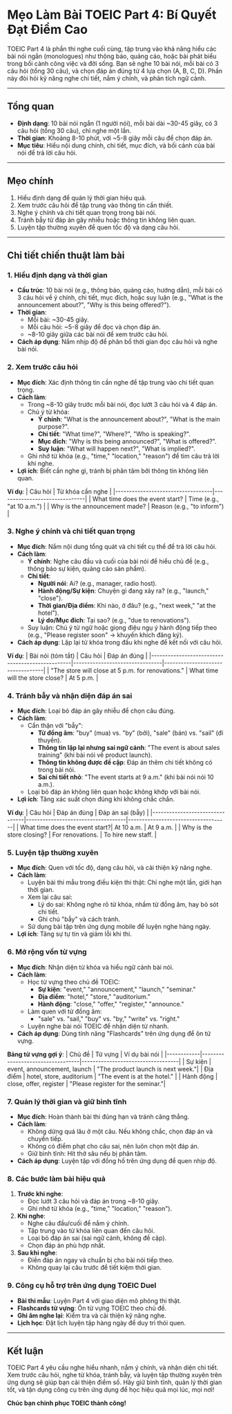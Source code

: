 # Mẹo Làm Bài TOEIC Part 4: Bí Quyết Đạt Điểm Cao

TOEIC Part 4 là phần thi nghe cuối cùng, tập trung vào khả năng hiểu các bài nói ngắn (monologues) như thông báo, quảng cáo, hoặc bài phát biểu trong bối cảnh công việc và đời sống. Bạn sẽ nghe 10 bài nói, mỗi bài có 3 câu hỏi (tổng 30 câu), và chọn đáp án đúng từ 4 lựa chọn (A, B, C, D). Phần này đòi hỏi kỹ năng nghe chi tiết, nắm ý chính, và phân tích ngữ cảnh.

---

## Tổng quan
- **Định dạng**: 10 bài nói ngắn (1 người nói), mỗi bài dài ~30-45 giây, có 3 câu hỏi (tổng 30 câu), chỉ nghe một lần.
- **Thời gian**: Khoảng 8-10 phút, với ~5-8 giây mỗi câu để chọn đáp án.
- **Mục tiêu**: Hiểu nội dung chính, chi tiết, mục đích, và bối cảnh của bài nói để trả lời câu hỏi.

---

## Mẹo chính
1. Hiểu định dạng để quản lý thời gian hiệu quả.
2. Xem trước câu hỏi để tập trung vào thông tin cần thiết.
3. Nghe ý chính và chi tiết quan trọng trong bài nói.
4. Tránh bẫy từ đáp án gây nhiễu hoặc thông tin không liên quan.
5. Luyện tập thường xuyên để quen tốc độ và dạng câu hỏi.

---

## Chi tiết chiến thuật làm bài

### 1. Hiểu định dạng và thời gian
- **Cấu trúc**: 10 bài nói (e.g., thông báo, quảng cáo, hướng dẫn), mỗi bài có 3 câu hỏi về ý chính, chi tiết, mục đích, hoặc suy luận (e.g., "What is the announcement about?", "Why is this being offered?").
- **Thời gian**:
  - Mỗi bài: ~30-45 giây.
  - Mỗi câu hỏi: ~5-8 giây để đọc và chọn đáp án.
  - ~8-10 giây giữa các bài nói để xem trước câu hỏi.
- **Cách áp dụng**: Nắm nhịp độ để phân bổ thời gian đọc câu hỏi và nghe bài nói.

### 2. Xem trước câu hỏi
- **Mục đích**: Xác định thông tin cần nghe để tập trung vào chi tiết quan trọng.
- **Cách làm**:
  - Trong ~8-10 giây trước mỗi bài nói, đọc lướt 3 câu hỏi và 4 đáp án.
  - Chú ý từ khóa:
    - **Ý chính**: "What is the announcement about?", "What is the main purpose?".
    - **Chi tiết**: "What time?", "Where?", "Who is speaking?".
    - **Mục đích**: "Why is this being announced?", "What is offered?".
    - **Suy luận**: "What will happen next?", "What is implied?".
  - Ghi nhớ từ khóa (e.g., "time," "location," "reason") để tìm câu trả lời khi nghe.
- **Lợi ích**: Biết cần nghe gì, tránh bị phân tâm bởi thông tin không liên quan.

**Ví dụ**:
| Câu hỏi                           | Từ khóa cần nghe                |
|-----------------------------------|-------------------------------|
| What time does the event start?   | Time (e.g., "at 10 a.m.")      |
| Why is the announcement made?     | Reason (e.g., "to inform")     |

### 3. Nghe ý chính và chi tiết quan trọng
- **Mục đích**: Nắm nội dung tổng quát và chi tiết cụ thể để trả lời câu hỏi.
- **Cách làm**:
  - **Ý chính**: Nghe câu đầu và cuối của bài nói để hiểu chủ đề (e.g., thông báo sự kiện, quảng cáo sản phẩm).
  - **Chi tiết**:
    - **Người nói**: Ai? (e.g., manager, radio host).
    - **Hành động/Sự kiện**: Chuyện gì đang xảy ra? (e.g., "launch," "close").
    - **Thời gian/Địa điểm**: Khi nào, ở đâu? (e.g., "next week," "at the hotel").
    - **Lý do/Mục đích**: Tại sao? (e.g., "due to renovations").
  - Suy luận: Chú ý từ ngữ hoặc giọng điệu ngụ ý hành động tiếp theo (e.g., "Please register soon" → khuyến khích đăng ký).
- **Cách áp dụng**: Lặp lại từ khóa trong đầu khi nghe để kết nối với câu hỏi.

**Ví dụ**:
| Bài nói (tóm tắt)                                | Câu hỏi                        | Đáp án đúng                      |
|-------------------------------------------------|--------------------------------|----------------------------------|
| "The store will close at 5 p.m. for renovations." | What time will the store close? | At 5 p.m.                       |

### 4. Tránh bẫy và nhận diện đáp án sai
- **Mục đích**: Loại bỏ đáp án gây nhiễu để chọn câu đúng.
- **Cách làm**:
  - Cẩn thận với "bẫy":
    - **Từ đồng âm**: "buy" (mua) vs. "by" (bởi), "sale" (bán) vs. "sail" (đi thuyền).
    - **Thông tin lặp lại nhưng sai ngữ cảnh**: "The event is about sales training" (khi bài nói về product launch).
    - **Thông tin không được đề cập**: Đáp án thêm chi tiết không có trong bài nói.
    - **Sai chi tiết nhỏ**: "The event starts at 9 a.m." (khi bài nói nói 10 a.m.).
  - Loại bỏ đáp án không liên quan hoặc không khớp với bài nói.
- **Lợi ích**: Tăng xác suất chọn đúng khi không chắc chắn.

**Ví dụ**:
| Câu hỏi                        | Đáp án đúng                        | Đáp án sai (bẫy)                  |
|--------------------------------|------------------------------------|------------------------------------|
| What time does the event start?| At 10 a.m.                        | At 9 a.m.                         |
| Why is the store closing?      | For renovations.                  | To hire new staff.                |

### 5. Luyện tập thường xuyên
- **Mục đích**: Quen với tốc độ, dạng câu hỏi, và cải thiện kỹ năng nghe.
- **Cách làm**:
  - Luyện bài thi mẫu trong điều kiện thi thật: Chỉ nghe một lần, giới hạn thời gian.
  - Xem lại câu sai:
    - Lý do sai: Không nghe rõ từ khóa, nhầm từ đồng âm, hay bỏ sót chi tiết.
    - Ghi chú "bẫy" và cách tránh.
  - Sử dụng bài tập trên ứng dụng mobile để luyện nghe hàng ngày.
- **Lợi ích**: Tăng sự tự tin và giảm lỗi khi thi.

### 6. Mở rộng vốn từ vựng
- **Mục đích**: Nhận diện từ khóa và hiểu ngữ cảnh bài nói.
- **Cách làm**:
  - Học từ vựng theo chủ đề TOEIC:
    - **Sự kiện**: "event," "announcement," "launch," "seminar."
    - **Địa điểm**: "hotel," "store," "auditorium."
    - **Hành động**: "close," "offer," "register," "announce."
  - Làm quen với từ đồng âm:
    - "sale" vs. "sail," "buy" vs. "by," "write" vs. "right."
  - Luyện nghe bài nói TOEIC để nhận diện từ nhanh.
- **Cách áp dụng**: Dùng tính năng "Flashcards" trên ứng dụng để ôn từ vựng.

**Bảng từ vựng gợi ý**:
| Chủ đề     | Từ vựng                          | Ví dụ bài nói                     |
|------------|----------------------------------|-----------------------------------|
| Sự kiện    | event, announcement, launch      | "The product launch is next week."|
| Địa điểm   | hotel, store, auditorium         | "The event is at the hotel."      |
| Hành động  | close, offer, register           | "Please register for the seminar."|

### 7. Quản lý thời gian và giữ bình tĩnh
- **Mục đích**: Hoàn thành bài thi đúng hạn và tránh căng thẳng.
- **Cách làm**:
  - Không dừng quá lâu ở một câu. Nếu không chắc, chọn đáp án và chuyển tiếp.
  - Không có điểm phạt cho câu sai, nên luôn chọn một đáp án.
  - Giữ bình tĩnh: Hít thở sâu nếu bị phân tâm.
- **Cách áp dụng**: Luyện tập với đồng hồ trên ứng dụng để quen nhịp độ.

### 8. Các bước làm bài hiệu quả
1. **Trước khi nghe**:
   - Đọc lướt 3 câu hỏi và đáp án trong ~8-10 giây.
   - Ghi nhớ từ khóa (e.g., "time," "location," "reason").
2. **Khi nghe**:
   - Nghe câu đầu/cuối để nắm ý chính.
   - Tập trung vào từ khóa liên quan đến câu hỏi.
   - Loại bỏ đáp án sai (sai ngữ cảnh, không đề cập).
   - Chọn đáp án phù hợp nhất.
3. **Sau khi nghe**:
   - Điền đáp án ngay và chuẩn bị cho bài nói tiếp theo.
   - Không quay lại câu trước để tiết kiệm thời gian.

### 9. Công cụ hỗ trợ trên ứng dụng TOEIC Duel
- **Bài thi mẫu**: Luyện Part 4 với giao diện mô phỏng thi thật.
- **Flashcards từ vựng**: Ôn từ vựng TOEIC theo chủ đề.
- **Ghi âm nghe lại**: Kiểm tra và cải thiện kỹ năng nghe.
- **Lịch học**: Đặt lịch luyện tập hàng ngày để duy trì thói quen.

---

## Kết luận
TOEIC Part 4 yêu cầu nghe hiểu nhanh, nắm ý chính, và nhận diện chi tiết. Xem trước câu hỏi, nghe từ khóa, tránh bẫy, và luyện tập thường xuyên trên ứng dụng sẽ giúp bạn cải thiện điểm số. Hãy giữ bình tĩnh, quản lý thời gian tốt, và tận dụng công cụ trên ứng dụng để học hiệu quả mọi lúc, mọi nơi!

**Chúc bạn chinh phục TOEIC thành công!** 